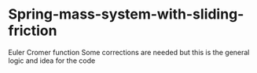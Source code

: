 # Spring-mass-system-with-sliding-friction
Euler Cromer function
Some corrections are needed but this is the general logic and idea for the code
